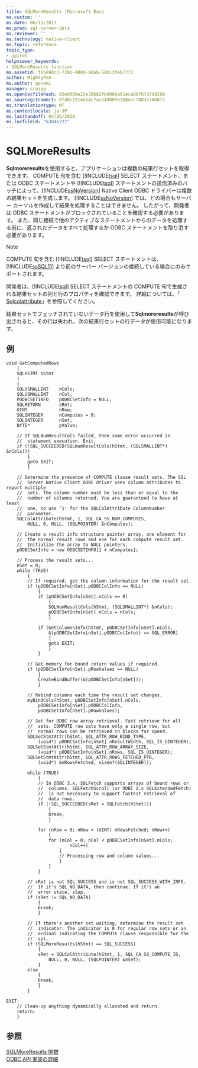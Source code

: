 ```yaml
---
title: SQLMoreResults |Microsoft Docs
ms.custom: ''
ms.date: 06/13/2017
ms.prod: sql-server-2014
ms.reviewer: ''
ms.technology: native-client
ms.topic: reference
topic_type:
- apiref
helpviewer_keywords:
- SQLMoreResults function
ms.assetid: f65698c3-7291-480d-9dab-58b13feb7771
author: MightyPen
ms.author: genemi
manager: craigg
ms.openlocfilehash: 85e0008e22e38b82fbd006a91eca80f67d7d8289
ms.sourcegitcommit: 6fd8c1914de4c7ac24900fe388ecc7883c740077
ms.translationtype: MT
ms.contentlocale: ja-JP
ms.lasthandoff: 04/26/2020
ms.locfileid: "63046727"
---
```

# <a name="sqlmoreresults"></a>SQLMoreResults
  **Sqlmoreresults**を使用すると、アプリケーションは複数の結果行セットを取得できます。 COMPUTE 句を含む [!INCLUDE[tsql](../../includes/tsql-md.md)] SELECT ステートメント、または ODBC ステートメントや [!INCLUDE[tsql](../../includes/tsql-md.md)] ステートメントの送信済みのバッチによって、[!INCLUDE[ssNoVersion](../../includes/ssnoversion-md.md)] Native Client ODBC ドライバーは複数の結果セットを生成します。 [!INCLUDE[ssNoVersion](../../includes/ssnoversion-md.md)] では、どの場合もサーバー カーソルを作成して結果を処理することはできません。 したがって、開発者は ODBC ステートメントがブロックされていることを確認する必要があります。 また、同じ接続で他のアクティブなステートメントからのデータを処理する前に、返されたデータをすべて処理するか ODBC ステートメントを取り消す必要があります。  
  
> [!NOTE]  
>  COMPUTE 句を含む [!INCLUDE[tsql](../../includes/tsql-md.md)] SELECT ステートメントは、[!INCLUDE[ssSQL11](../../includes/sssql11-md.md)] より前のサーバー バージョンの接続している場合にのみサポートされます。  
  
 開発者は、[!INCLUDE[tsql](../../includes/tsql-md.md)] SELECT ステートメントの COMPUTE 句で生成される結果セットの列と行のプロパティを確認できます。 詳細については、「 [Sqlcolattribute](sqlcolattribute.md)」を参照してください。  
  
 結果セットでフェッチされていないデータ行を使用して**Sqlmoreresults**が呼び出されると、その行は失われ、次の結果行セットの行データが使用可能になります。  
  
## <a name="examples"></a>例  
  
```  
void GetComputedRows  
    (  
    SQLHSTMT hStmt  
    )   
    {  
    SQLUSMALLINT    nCols;  
    SQLUSMALLINT    nCol;  
    PODBCSETINFO    pODBCSetInfo = NULL;  
    SQLRETURN       sRet;  
    UINT            nRow;  
    SQLINTEGER      nComputes = 0;  
    SQLINTEGER      nSet;  
    BYTE*           pValue;  
  
    // If SQLNumResultCols failed, then some error occurred in  
    //  statement execution. Exit.  
    if (!SQL_SUCCEEDED(SQLNumResultCols(hStmt, (SQLSMALLINT*) &nCols)))  
        {  
        goto EXIT;  
        }  
  
    // Determine the presence of COMPUTE clause result sets. The SQL  
    //  Server Native Client ODBC driver uses column attributes to report multiple  
    //  sets. The column number must be less than or equal to the   
    //  number of columns returned. You are guaranteed to have at least  
    //  one, so use '1' for the SQLColAttribute ColumnNumber  
    //  parameter.  
    SQLColAttribute(hStmt, 1, SQL_CA_SS_NUM_COMPUTES,  
        NULL, 0, NULL, (SQLPOINTER) &nComputes);  
  
    // Create a result info structure pointer array, one element for  
    //  the normal result rows and one for each compute result set.  
    //  Initialize the array to NULL pointers.  
    pODBCSetInfo = new ODBCSETINFO[1 + nComputes];  
  
    // Process the result sets...  
    nSet = 0;  
    while (TRUE)  
        {  
        // If required, get the column information for the result set.  
        if (pODBCSetInfo[nSet].pODBCColInfo == NULL)  
            {  
            if (pODBCSetInfo[nSet].nCols == 0)  
                {  
                SQLNumResultCols(hStmt, (SQLSMALLINT*) &nCols);  
                pODBCSetInfo[nSet].nCols = nCols;  
                }  
  
            if (GetColumnsInfo(hStmt, pODBCSetInfo[nSet].nCols,  
                &(pODBCSetInfo[nSet].pODBCColInfo)) == SQL_ERROR)  
                {  
                goto EXIT;  
                }  
            }  
  
        // Get memory for bound return values if required.  
        if (pODBCSetInfo[nSet].pRowValues == NULL)  
            {  
            CreateBindBuffer(&(pODBCSetInfo[nSet]));  
            }  
  
        // Rebind columns each time the result set changes.  
        myBindCols(hStmt, pODBCSetInfo[nSet].nCols,  
            pODBCSetInfo[nSet].pODBCColInfo,  
            pODBCSetInfo[nSet].pRowValues);  
  
        // Set for ODBC row array retrieval. Fast retrieve for all  
        //  sets. COMPUTE row sets have only a single row, but  
        //  normal rows can be retrieved in blocks for speed.  
        SQLSetStmtAttr(hStmt, SQL_ATTR_ROW_BIND_TYPE,  
            (void*) pODBCSetInfo[nSet].nResultWidth, SQL_IS_UINTEGER);  
        SQLSetStmtAttr(hStmt, SQL_ATTR_ROW_ARRAY_SIZE,  
            (void*) pODBCSetInfo[nSet].nRows, SQL_IS_UINTEGER);  
        SQLSetStmtAttr(hStmt, SQL_ATTR_ROWS_FETCHED_PTR,  
            (void*) &nRowsFetched, sizeof(SQLINTEGER));  
  
        while (TRUE)  
            {  
            // In ODBC 3.x, SQLFetch supports arrays of bound rows or  
            //  columns. SQLFetchScroll (or ODBC 2.x SQLExtendedFetch)  
            //  is not necessary to support fastest retrieval of   
            //  data rows.  
            if (!SQL_SUCCEEDED(sRet = SQLFetch(hStmt)))  
                {  
                break;  
                }  
  
            for (nRow = 0; nRow < (UINT) nRowsFetched; nRow++)  
                {  
                for (nCol = 0; nCol < pODBCSetInfo[nSet].nCols;  
                        nCol++)  
                    {  
                    // Processing row and column values...  
                    }  
                }  
            }  
  
        // sRet is not SQL_SUCCESS and is not SQL_SUCCESS_WITH_INFO.  
        //  If it's SQL_NO_DATA, then continue. If it's an  
        //  error state, stop.  
        if (sRet != SQL_NO_DATA)  
            {  
            break;  
            }  
  
        // If there's another set waiting, determine the result set  
        //  indicator. The indicator is 0 for regular row sets or an  
        //  ordinal indicating the COMPUTE clause responsible for the  
        //  set.  
        if (SQLMoreResults(hStmt) == SQL_SUCCESS)  
            {  
            sRet = SQLColAttribute(hStmt, 1, SQL_CA_SS_COMPUTE_ID,  
                NULL, 0, NULL, (SQLPOINTER) &nSet);  
            }  
        else  
            {  
            break;  
            }  
        }  
  
EXIT:  
    // Clean-up anything dynamically allocated and return.  
    return;  
    }  
```  
  
## <a name="see-also"></a>参照  
 [SQLMoreResults 関数](https://go.microsoft.com/fwlink/?LinkId=59357)   
 [ODBC API 実装の詳細](odbc-api-implementation-details.md)  
  
  

